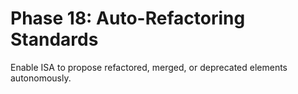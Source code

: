 # Phase 18: Auto-Refactoring Standards
Enable ISA to propose refactored, merged, or deprecated elements autonomously.